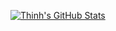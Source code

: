 [![Thinh's GitHub Stats](https://github-readme-stats.vercel.app/api?username=lethinh73&show_icons=true)](https://github.com/lethinh73)
